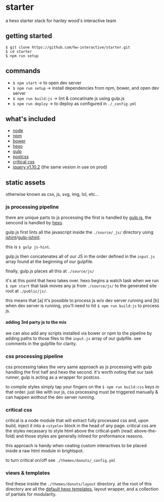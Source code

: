 # starter

a hexo starter stack for hanley wood's interactive team

## getting started

```
$ git clone https://github.com/hw-interactive/starter.git
$ cd starter
$ npm run setup
```

## commands

* `$ npm start` -> to open dev server
* `$ npm run setup` -> install dependencies from npm, bower, and open dev server
* `$ npm run build:js` -> lint & concatinate js using gulp.js
* `$ npm run deploy` -> to deploy as configured in `./_config.yml`

## what's included

* [node][6]
* [npm][8]
* [bower][7]
* [hexo][2]
* [gulp][3]
* [postcss][9]
* [critical css][10]
* [jquery v1.10.2][8] (the same vesion in use on prod)

## static assets

otherwise known as css, js, svg, img, lol, etc...

### js processing pipeline

there are unique parts to js processing the first is handled by [gulp.js][3], the sencond is handled by [hexo][2].

gulp.js first lints all the javascript inside the `./source/_js/` directory using [jshint][4]/[gulp-jshint][5].

this is `$ gulp js-hint`.

gulp.js then concatenates all of our JS in the order defined in the `input.js` array found at the beginning of our gulpfile.

finally, gulp.js places all this at `./source/js/`

it's at this point that hexo takes over. hexo begins a watch task when we run `$ npm start` that task moves any js from `./source/js/` to the generated site root at `./public/js/`.

this means that [a] it's possible to process js w/o dev server running and [b] when dev server is running, you'll need to hit `$ npm run build:js` to process js.

#### adding 3rd party js to the mix

we can also add any scripts installed via bower or npm to the pipeline by adding paths to those files to the `input.js` array of our gulpfile. see comments in the gulpfile for clarity.

### css processing pipeline

css processing takes the very same approach as js processing with gulp handling the first half and hexo the second. it's worth noting that our task runner, gulp is acting as a wrapper for postcss.

to compile styles simply tap your fingers on the `$ npm run build:css` keys in that order. just like with our js, css processing must be triggered manually & can happen wothout the dev server running.

### critical css

critical is a node module that will extract fully processed css and, upon build, inject it into a `<styele>` block in the head of any page. critical css are the styles necassary to style html above the critical-path (read: above-the-fold) and those styles are generally inlined for preformance reasons.

this approach is handy when ceating custom interactives to be placed inside a raw html module in brightspot.

to turn critical on/off see `./themes/donuts/_config.yml`

### views & templates

find these inside the `./themes/donuts/layout` directory. at the root of this directory are all the [default hexo templates][1], layout wrapper, and a collection of partials for modularity.

[1]: https://hexo.io/docs/templates.html
[2]: https://hexo.io/
[3]: http://gulpjs.com/
[4]: http://jshint.com/
[5]: https://www.npmjs.com/package/gulp-jshint
[6]: https://nodejs.org
[7]: https://bower.io/
[8]: https://blog.jquery.com/2013/07/03/jquery-1-10-2-and-2-0-3-released/
[9]: http://postcss.org/
[10]: https://github.com/addyosmani/critical